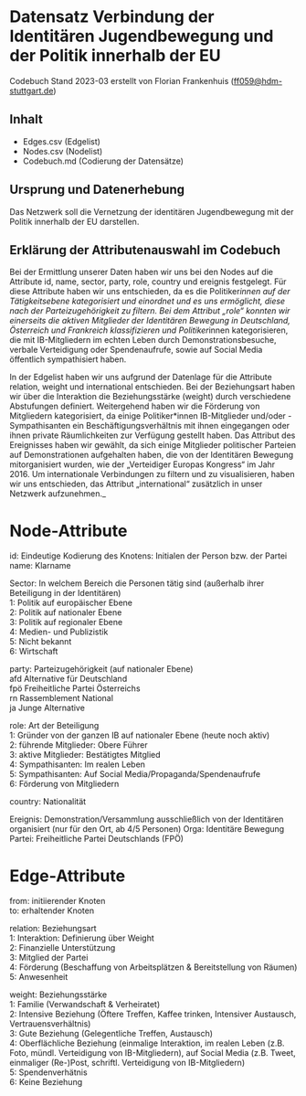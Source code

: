 # Datensatz Verbindung der Identitären Jugendbewegung und der Politik innerhalb der EU #
Codebuch Stand 2023-03
erstellt von Florian Frankenhuis (ff059@hdm-stuttgart.de)

## Inhalt
- Edges.csv (Edgelist)
- Nodes.csv (Nodelist)
- Codebuch.md (Codierung der Datensätze)

## Ursprung und Datenerhebung

Das Netzwerk soll die Vernetzung der identitären Jugendbewegung mit der Politik innerhalb der EU darstellen.

## Erklärung der Attributenauswahl im Codebuch

Bei der Ermittlung unserer Daten haben wir uns bei den Nodes auf die Attribute id, name, sector, party, role, country und ereignis festgelegt. Für diese Attribute haben wir uns entschieden, da es die Politiker*innen auf der Tätigkeitsebene kategorisiert und einordnet und es uns ermöglicht, diese nach der Parteizugehörigkeit zu filtern. Bei dem Attribut „role“ konnten wir einerseits die aktiven Mitglieder der Identitären Bewegung in Deutschland, Österreich und Frankreich klassifizieren und Politiker*innen kategorisieren, die mit IB-Mitgliedern im echten Leben durch Demonstrationsbesuche, verbale Verteidigung oder Spendenaufrufe, sowie auf Social Media öffentlich sympathisiert haben.

In der Edgelist haben wir uns aufgrund der Datenlage für die Attribute relation, weight und international entschieden. Bei der Beziehungsart haben wir über die Interaktion die Beziehungsstärke (weight) durch verschiedene Abstufungen definiert. Weitergehend haben wir die Förderung von Mitgliedern kategorisiert, da einige Politiker*innen IB-Mitglieder und/oder -Sympathisanten ein Beschäftigungsverhältnis mit ihnen eingegangen oder ihnen private Räumlichkeiten zur Verfügung gestellt haben. Das Attribut des Ereignisses haben wir gewählt, da sich einige Mitglieder politischer Parteien auf Demonstrationen aufgehalten haben, die von der Identitären Bewegung mitorganisiert wurden, wie der „Verteidiger Europas Kongress“ im Jahr 2016. Um internationale Verbindungen zu filtern und zu visualisieren, haben wir uns entschieden, das Attribut „international“ zusätzlich in unser Netzwerk aufzunehmen._


# Node-Attribute

id: Eindeutige Kodierung des Knotens: Initialen der Person bzw. der Partei				
name: Klarname				
				
Sector: In welchem Bereich die Personen tätig sind (außerhalb ihrer Beteiligung in der Identitären)				
1: Politik auf europäischer Ebene				
2: Politik auf nationaler Ebene				
3: Politik auf regionaler Ebene				
4: Medien- und Publizistik				
5: Nicht bekannt				
6: Wirtschaft				
				
party: Parteizugehörigkeit (auf nationaler Ebene)				
afd	Alternative für Deutschland			
fpö	Freiheitliche Partei Österreichs			
rn	Rassemblement National	
ja      Junge Alternative
				
role: Art der Beteiligung				
1: Gründer von der ganzen IB auf nationaler Ebene (heute noch aktiv)				
2: führende Mitglieder: Obere Führer				
3: aktive Mitglieder: Bestätigtes Mitglied				
4: Sympathisanten: Im realen Leben				
5: Sympathisanten: Auf Social Media/Propaganda/Spendenaufrufe				
6: Förderung von Mitgliedern				
				
country: Nationalität				
				
Ereignis: Demonstration/Versammlung ausschließlich von der Identitären organisiert (nur für den Ort, ab 4/5 Personen)
Orga: Identitäre Bewegung
Partei: Freiheitliche Partei Deutschlands (FPÖ)
				
				
# Edge-Attribute			
from: initiierender Knoten				
to: erhaltender Knoten				
				
relation: Beziehungsart				
1: Interaktion: Definierung über Weight				
2: Finanzielle Unterstützung				
3: Mitglied der Partei				
4: Förderung (Beschaffung von Arbeitsplätzen & Bereitstellung von Räumen)				
5: Anwesenheit				
				
				
weight: Beziehungsstärke				
1: Familie (Verwandschaft & Verheiratet)				
2: Intensive Beziehung (Öftere Treffen, Kaffee trinken, Intensiver Austausch, Vertrauensverhältnis)				
3: Gute Beziehung (Gelegentliche Treffen, Austausch)				
4: Oberflächliche Beziehung (einmalige Interaktion, im realen Leben (z.B. Foto, mündl. Verteidigung von IB-Mitgliedern), auf Social Media (z.B. Tweet, einmaliger (Re-)Post, schriftl. Verteidigung von IB-Mitgliedern)				
5: Spendenverhätnis				
6: Keine Beziehung	
